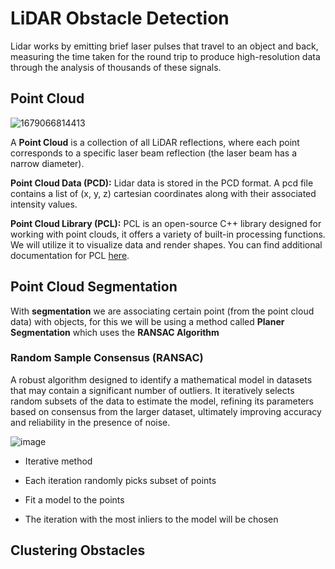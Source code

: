 # LiDAR Obstacle Detection
Lidar works by emitting brief laser pulses that travel to an object and back, measuring the time taken for the round trip to produce high-resolution data through the analysis of thousands of these signals.

## Point Cloud 
![1679066814413](https://github.com/user-attachments/assets/4132aa55-3be7-4a98-8339-b9be7bcac718)


A **Point Cloud** is a collection of all LiDAR reflections, where each point corresponds to a specific laser beam reflection (the laser beam has a narrow diameter).

**Point Cloud Data (PCD):** Lidar data is stored in the PCD format. A pcd file contains a list of (x, y, z) cartesian coordinates along with their associated intensity values.


**Point Cloud Library (PCL):** PCL is an open-source C++ library designed for working with point clouds, it offers a variety of built-in processing functions. We will utilize it to visualize data and render shapes. You can find additional documentation for PCL [here](https://pointclouds.org/).


## Point Cloud Segmentation

With **segmentation** we are associating certain point (from the point cloud data) with objects, for this we will be using a method called **Planer Segmentation** which uses the **RANSAC Algorithm**

### Random Sample Consensus (RANSAC)

 A robust algorithm designed to identify a mathematical model in datasets that may contain a significant number of outliers. It iteratively selects random subsets of the data to estimate the model, refining its parameters based on consensus from the larger dataset, ultimately improving accuracy and reliability in the presence of noise.

 ![image](https://github.com/user-attachments/assets/00b06593-1783-4bec-b39b-1d8bf1478ca9)

- Iterative method 

-	Each iteration randomly picks subset of points 

-	Fit a model to the points

-	The iteration with the most inliers to the model will be chosen

##  Clustering Obstacles

